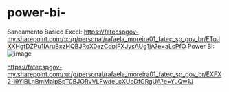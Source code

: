 # power-bi-
Saneamento Basico
Excel: https://fatecspgov-my.sharepoint.com/:x:/g/personal/rafaela_moreira01_fatec_sp_gov_br/EToJXXHgtDZPu1IAruBxzHQBJRoX0ezCdpjFXJysAUg1jA?e=aLcPfO
Power BI: ![image](https://github.com/user-attachments/assets/84059d9d-2150-4500-a512-09fc4c74ade2)


https://fatecspgov-my.sharepoint.com/:u:/g/personal/rafaela_moreira01_fatec_sp_gov_br/EXFX2-i9YiBLnBmMaipSpT0BJORvVLFwdeLcXUoDfGRgUA?e=YuQw1J
